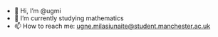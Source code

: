 - 👋 Hi, I’m @ugmi
- 🌱 I’m currently studying mathematics
- 📫 How to reach me: ugne.milasiunaite@student.manchester.ac.uk

